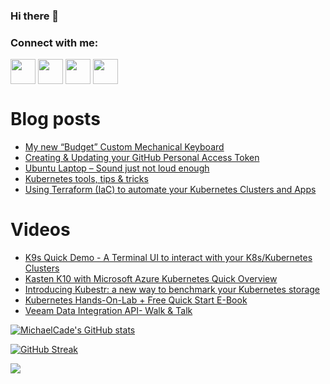 ### Hi there 👋

<h3 align="left">Connect with me:</h3>
<p align="left">
<a href="https://twitter.com/MichaelCade1" target="blank"><img align="center" src="https://cdn2.iconfinder.com/data/icons/social-media-2285/512/1_Twitter3_colored_svg-512.png" alt="" height="40" width="40" /></a>
<a href="http://linkedin.com/in/michaelcade1" target="blank"><img align="center" src="https://cdn2.iconfinder.com/data/icons/social-media-2285/512/1_Linkedin_unofficial_colored_svg-512.png" alt="" height="40" width="40" /></a>
<a href="https://vzilla.co.uk/" target="blank"><img align="center" src="https://cdn0.iconfinder.com/data/icons/small-n-flat/24/678060-rss-512.png" alt="" height="40" width="40" /></a>
<a href="https://m.youtube.com/c/MichaelCade1" target="blank"><img align="center" src="https://cdn2.iconfinder.com/data/icons/social-media-2285/512/1_Youtube_colored_svg-512.png" alt="" height="40" width="40" /></a>
</p>

# Blog posts
<!-- BLOG-POST-LIST:START -->
- [My new “Budget” Custom Mechanical Keyboard](https://vzilla.co.uk/vzilla-blog/my-new-budget-custom-mechanical-keyboard)
- [Creating & Updating your GitHub Personal Access Token](https://vzilla.co.uk/vzilla-blog/creating-updating-your-github-personal-access-token)
- [Ubuntu Laptop – Sound just not loud enough](https://vzilla.co.uk/vzilla-blog/ubuntu-laptop-sound-just-not-loud-enough)
- [Kubernetes tools, tips & tricks](https://vzilla.co.uk/vzilla-blog/the-vzilla-kubernetes-tools-tips-tricks)
- [Using Terraform (IaC) to automate your Kubernetes Clusters and Apps](https://vzilla.co.uk/vzilla-blog/using-terraform-iac-to-automate-your-kubernetes-clusters-and-apps)
<!-- BLOG-POST-LIST:END -->

# Videos
<!-- VIDEO:START -->
- [K9s Quick Demo - A Terminal UI to interact with your K8s/Kubernetes Clusters](https://www.youtube.com/watch?v=YXfnoL4VEiE)
- [Kasten K10 with Microsoft Azure Kubernetes Quick Overview](https://www.youtube.com/watch?v=ifiM4xLscZ4)
- [Introducing Kubestr: a new way to benchmark your Kubernetes storage](https://www.youtube.com/watch?v=U3Rt9vcuQdc)
- [Kubernetes Hands-On-Lab + Free Quick Start E-Book](https://www.youtube.com/watch?v=_Pnp8qODVqc)
- [Veeam Data Integration API- Walk & Talk](https://www.youtube.com/watch?v=o3HpGmTcDsA)
<!-- VIDEO:END -->




[![MichaelCade's GitHub stats](https://github-readme-stats.vercel.app/api?username=MichaelCade&show_icons=true&theme=radical)](https://github.com/anuraghazra/github-readme-stats)

[![GitHub Streak](https://github-readme-streak-stats.herokuapp.com/?user=MichaelCade&theme=dark)](https://git.io/streak-stats)

![](https://komarev.com/ghpvc/?username=michaelcade&color=lightgrey)


<!--
**MichaelCade/MichaelCade** is a ✨ _special_ ✨ repository because its `README.md` (this file) appears on your GitHub profile.

Here are some ideas to get you started:

- 🔭 I’m currently working on ...
- 🌱 I’m currently learning ...
- 👯 I’m looking to collaborate on ...
- 🤔 I’m looking for help with ...
- 💬 Ask me about ...
- 📫 How to reach me: ...
- 😄 Pronouns: ...
- ⚡ Fun fact: ...
-->
